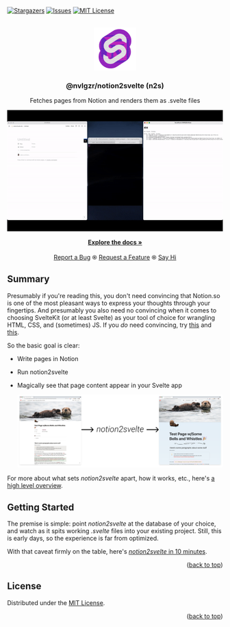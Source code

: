 <div id="top"></div>

<!-- PROJECT SHIELDS -->
<!-- [![Contributors][contributors-shield]][contributors-url] -->
<!-- [![Forks][forks-shield]][forks-url] -->

[![Stargazers][stars-shield]][stars-url]
[![Issues][issues-shield]][issues-url]
[![MIT License][license-shield]][license-url]

<!-- PROJECT LOGO -->
<br />
<div align="center">
  <a href="https://github.com/nvlgzr/notion2svelte">
    <img src="notion2svelte.png" alt="Simple mashup of Notion & Svelte logos" width="100" height="100">
  </a>

  <h3 align="center">@nvlgzr/notion2svelte (n2s)</h3>
</div>
<div align="center">
  <p align="center">
    Fetches pages from Notion and renders them as .svelte files
  </p>

![Notion → notion2svelte → .svelte file](notion2svelte-demo.gif)

  <p align="center">
    <a href="https://notion2svelte.vercel.app/"><strong>Explore the docs »</strong></a>
    <br />
    <br />
    <a href="https://github.com/nvlgzr/notion2svelte/issues">Report a Bug</a>
    ֍
    <a href="https://github.com/nvlgzr/notion2svelte/discussions/1">Request a Feature</a>
    ֍
    <a href="https://github.com/nvlgzr/notion2svelte/discussions/1">Say Hi</a>
  </p>
</div>

<!-- ABOUT THE PROJECT -->

## Summary

Presumably if you're reading this, you don't need convincing that Notion.so is one of the most pleasant ways to express your thoughts through your fingertips. And presumably you also need no convincing when it comes to choosing SvelteKit (or at least Svelte) as your tool of choice for wrangling HTML, CSS, and (sometimes) JS. If you _do_ need convincing, try [this](https://www.google.com/search?q=why+i+love+svelte&rlz=1C5CHFA_enUS824US824&oq=why+i+love+svelte&aqs=chrome..69i57j33i22i29i30.2331j0j7&sourceid=chrome&ie=UTF-8) and [this](https://www.google.com/search?q=why+i+love+notion&rlz=1C5CHFA_enUS824US824&ei=cXimYbmsMJW70PEPtc6GmAI&ved=0ahUKEwj5qNma5sD0AhWVHTQIHTWnASMQ4dUDCA8&uact=5&oq=why+i+love+notion&gs_lcp=Cgdnd3Mtd2l6EAMyBQgAEIAEOgcIABBHELADOgUILhCABDoGCAAQFhAeSgQIQRgAUK8NWN0RYNgUaAJwAngAgAFhiAHmA5IBATaYAQCgAQHIAQjAAQE&sclient=gws-wiz).

So the basic goal is clear:

- Write pages in Notion
- Run notion2svelte
- Magically see that page content appear in your Svelte app

  ![Page in Notion → notion2svelte → ready-to-render .svelte file](notion2svelte-demo.png)

For more about what sets _notion2svelte_ apart, how it works, etc., here's [a high level overview](https://notion2svelte.vercel.app/pages/about-notion2svelte).

<!-- GETTING STARTED -->

## Getting Started

The premise is simple: point _notion2svelte_ at the database of your choice, and watch as it spits working _.svelte_ files into your existing project. Still, this is early days, so the experience is far from optimized.

With that caveat firmly on the table, here's [_notion2svelte_ in 10 minutes](https://www.youtube.com/watch?v=xvV8-R_uUHg&t=12s).

<p align="right">(<a href="#top">back to top</a>)</p>

<!-- LICENSE -->

## License

Distributed under the [MIT License](LICENSE).

<p align="right">(<a href="#top">back to top</a>)</p>

<!-- MARKDOWN LINKS & IMAGES -->
<!-- https://www.markdownguide.org/basic-syntax/#reference-style-links -->

[contributors-shield]: https://img.shields.io/github/contributors/nvlgzr/notion2svelte.svg?style=for-the-badge
[contributors-url]: https://github.com/nvlgzr/notion2svelte/graphs/contributors
[forks-shield]: https://img.shields.io/github/forks/nvlgzr/notion2svelte.svg?style=for-the-badge
[forks-url]: https://github.com/nvlgzr/notion2svelte/network/members
[stars-shield]: https://img.shields.io/github/stars/nvlgzr/notion2svelte.svg?style=for-the-badge
[stars-url]: https://github.com/nvlgzr/notion2svelte/stargazers
[issues-shield]: https://img.shields.io/github/issues/nvlgzr/notion2svelte.svg?style=for-the-badge
[issues-url]: https://github.com/nvlgzr/notion2svelte/issues
[license-shield]: https://img.shields.io/github/license/nvlgzr/notion2svelte.svg?style=for-the-badge
[license-url]: https://github.com/nvlgzr/notion2svelte/blob/main/LICENSE
